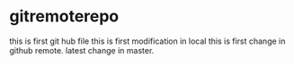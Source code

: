  # gitremoterepo
this is first git hub file
this is first modification in local
this is first change in github remote.
latest change in master.
